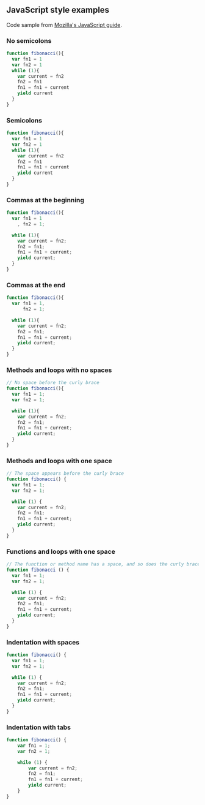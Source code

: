 ## JavaScript style examples

Code sample from [Mozilla's JavaScript guide](https://developer.mozilla.org/en-US/docs/Web/JavaScript/Guide/Iterators_and_Generators).

### No semicolons

```javascript
function fibonacci(){
  var fn1 = 1
  var fn2 = 1
  while (1){
    var current = fn2
    fn2 = fn1
    fn1 = fn1 + current
    yield current
  }
}
```

### Semicolons

```javascript
function fibonacci(){
  var fn1 = 1
  var fn2 = 1
  while (1){
    var current = fn2
    fn2 = fn1
    fn1 = fn1 + current
    yield current
  }
}
```

### Commas at the beginning

```javascript
function fibonacci(){
  var fn1 = 1
    , fn2 = 1;

  while (1){
    var current = fn2;
    fn2 = fn1;
    fn1 = fn1 + current;
    yield current;
  }
}
```

### Commas at the end

```javascript
function fibonacci(){
  var fn1 = 1,
      fn2 = 1;

  while (1){
    var current = fn2;
    fn2 = fn1;
    fn1 = fn1 + current;
    yield current;
  }
}
```

### Methods and loops with no spaces

```javascript
// No space before the curly brace
function fibonacci(){
  var fn1 = 1;
  var fn2 = 1;

  while (1){
    var current = fn2;
    fn2 = fn1;
    fn1 = fn1 + current;
    yield current;
  }
}
```

### Methods and loops with one space

```javascript
// The space appears before the curly brace
function fibonacci() {
  var fn1 = 1;
  var fn2 = 1;

  while (1) {
    var current = fn2;
    fn2 = fn1;
    fn1 = fn1 + current;
    yield current;
  }
}
```

### Functions and loops with one space

```javascript
// The function or method name has a space, and so does the curly brace
function fibonacci () {
  var fn1 = 1;
  var fn2 = 1;

  while (1) {
    var current = fn2;
    fn2 = fn1;
    fn1 = fn1 + current;
    yield current;
  }
}
```

### Indentation with spaces

```javascript
function fibonacci() {
  var fn1 = 1;
  var fn2 = 1;

  while (1) {
    var current = fn2;
    fn2 = fn1;
    fn1 = fn1 + current;
    yield current;
  }
}
```

### Indentation with tabs

```javascript
function fibonacci() {
	var fn1 = 1;
	var fn2 = 1;

	while (1) {
		var current = fn2;
		fn2 = fn1;
		fn1 = fn1 + current;
		yield current;
	}
}
```
